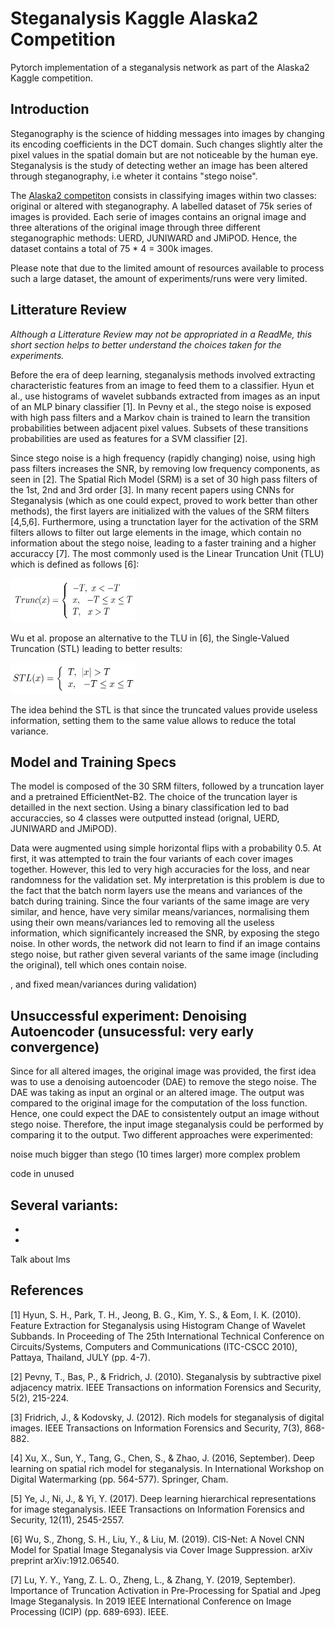 # Steganalysis Kaggle Alaska2 Competition 
Pytorch implementation of a steganalysis network as part of the Alaska2 Kaggle competition.


## Introduction
Steganography is the science of hidding messages into images by changing its encoding coefficients in the DCT domain. Such changes slightly alter the pixel values in the spatial domain but are not noticeable by the human eye. Steganalysis is the study of detecting wether an image has been altered through steganography, i.e wheter it contains "stego noise".

The [Alaska2 competiton][alaska] consists in classifying images within two classes: original or altered with steganography. A labelled dataset of 75k series of images is provided. Each serie of images contains an orignal image and three alterations of the original image through three different steganographic methods: UERD, JUNIWARD and JMiPOD. Hence, the dataset contains a total of 75 * 4 = 300k images.

Please note that due to the limited amount of resources available to process such a large dataset, the amount of experiments/runs were very limited.

## Litterature Review

*Although a Litterature Review may not be appropriated in a ReadMe, this short section helps to better understand the choices taken for the experiments.*

Before the era of deep learning, steganalysis methods involved extracting characteristic features from an image to feed them to a classifier. Hyun et al., use histograms of wavelet subbands extracted from images as an input of an MLP binary classifier [1]. In Pevny et al., the stego noise is exposed with high pass filters and a Markov chain is trained to learn the transition probabilities between adjacent pixel values. Subsets of these transitions probabilities are used as features for a SVM classifier [2]. 

Since stego noise is a high frequency (rapidly changing) noise, using high pass filters increases the SNR, by removing low frequency components, as seen in [2]. The Spatial Rich Model (SRM) is a set of 30 high pass filters of the 1st, 2nd and 3rd order [3]. In many recent papers using CNNs for Steganalysis (which as one could expect, proved to work better than other methods), the first layers are initialized with the values of the SRM filters [4,5,6]. Furthermore, using a trunctation layer for the activation of the SRM filters allows to filter out large elements in the image, which contain no information about the stego noise, leading to a faster training and a higher accuraccy [7]. The most commonly used is the Linear Truncation Unit (TLU) which is defined as follows [6]:

<img src="https://github.com/NoAchache/Steganalysis-Kaggle-Alaska2-competition-/blob/master/ReadMe_imgs/TLU.png" width="200" height="70">

Wu et al. propose an alternative to the TLU in [6], the Single-Valued Truncation (STL) leading to better results:

<img src="https://github.com/NoAchache/Steganalysis-Kaggle-Alaska2-competition-/blob/master/ReadMe_imgs/STL.png" width="200" height="50">

The idea behind the STL is that since the truncated values provide useless information, setting them to the same value allows to reduce the total variance. 


## Model and Training Specs

The model is composed of the 30 SRM filters, followed by a truncation layer and a pretrained EfficientNet-B2. The choice of the truncation layer is detailled in the next section. Using a binary classification led to bad accuraccies, so 4 classes were outputted instead (orignal, UERD, JUNIWARD and JMiPOD). 

Data were augmented using simple horizontal flips with a probability 0.5. At first, it was attempted to train the four variants of each cover images together. However, this led to very high accuracies for the loss, and near randomness for the validation set. My interpretation is this problem is due to the fact that the batch norm layers use the means and variances of the batch during training. Since the four variants of the same image are very similar, and hence, have very similar means/variances, normalising them using their own means/variances led to removing all the useless information, which significantely increased the SNR, by exposing the stego noise. In other words, the network did not learn to find if an image contains stego noise, but rather given several variants of the same image (including the original), tell which ones contain noise.


, and fixed mean/variances during validation)

## Unsuccessful experiment: Denoising Autoencoder (unsucessful: very early convergence)

Since for all altered images, the original image was provided, the first idea was to use a denoising autoencoder (DAE) to remove the stego noise. The DAE was taking as input an orginal or an altered image. The output was compared to the original image for the computation of the loss function. Hence, one could expect the DAE to consistentely output an image without stego noise. Therefore, the input image steganalysis could be performed by comparing it to the output. Two different approaches were experimented:

noise much bigger than stego (10 times larger)
more complex problem

code in unused

Several variants:
-
-
-


Talk about lms

## References
[1] Hyun, S. H., Park, T. H., Jeong, B. G., Kim, Y. S., & Eom, I. K. (2010). Feature Extraction for Steganalysis using Histogram Change of Wavelet Subbands. In Proceeding of The 25th International Technical Conference on Circuits/Systems, Computers and Communications (ITC-CSCC 2010), Pattaya, Thailand, JULY (pp. 4-7).

[2] Pevny, T., Bas, P., & Fridrich, J. (2010). Steganalysis by subtractive pixel adjacency matrix. IEEE Transactions on information Forensics and Security, 5(2), 215-224.

[3] Fridrich, J., & Kodovsky, J. (2012). Rich models for steganalysis of digital images. IEEE Transactions on Information Forensics and Security, 7(3), 868-882.

[4] Xu, X., Sun, Y., Tang, G., Chen, S., & Zhao, J. (2016, September). Deep learning on spatial rich model for steganalysis. In International Workshop on Digital Watermarking (pp. 564-577). Springer, Cham.

[5] Ye, J., Ni, J., & Yi, Y. (2017). Deep learning hierarchical representations for image steganalysis. IEEE Transactions on Information Forensics and Security, 12(11), 2545-2557.

[6] Wu, S., Zhong, S. H., Liu, Y., & Liu, M. (2019). CIS-Net: A Novel CNN Model for Spatial Image Steganalysis via Cover Image Suppression. arXiv preprint arXiv:1912.06540.

[7] Lu, Y. Y., Yang, Z. L. O., Zheng, L., & Zhang, Y. (2019, September). Importance of Truncation Activation in Pre-Processing for Spatial and Jpeg Image Steganalysis. In 2019 IEEE International Conference on Image Processing (ICIP) (pp. 689-693). IEEE.

[autoencoder]: https://github.com/NoAchache/Steganalysis-Kaggle-Alaska2-competition-/tree/master/unused

[alaska]: https://www.kaggle.com/c/alaska2-image-steganalysis

